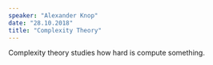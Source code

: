 ```yaml
---
speaker: "Alexander Knop"
date: "28.10.2018"
title: "Complexity Theory"
---
```

Complexity theory studies how hard is compute something.
